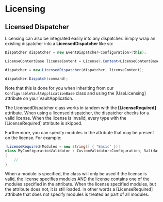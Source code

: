 # Licensing

## Licensed Dispatcher

Licensing can also be integrated easily into any dispatcher. Simply wrap an existing dispatcher into a **LicensedDispatcher** like so:

```c#
Dispatcher dispatcher = new EventDispatcher<Configuration>(this);

LicenseContentBase licenseContent = License?.Content<LicenseContentBase>();

dispatcher = new LicensedDispatcher(dispatcher, licenseContent);

dispatcher.Dispatch(command);
```

Note that this is done for you when inheriting from our `ConfigurableVaultApplicationBase` class and using the [UseLicensing] attribute on your VaultApplication.

The LicensedDispatcher class works in tandem with the **[LicenseRequired]** attribute. When using a licensed dispatcher, the dispatcher checks for a valid license. When the license is invalid, every type with the [LicenseRequired] attribute is skipped.

Furthermore, you can specify modules in the attribute that may be present on the license. For example:

```c#
[LicenseRequired(Modules = new string[] { "Basic" })]
class MyConfigurationValidator : CustomValidator<Configuration, ValidationCommand>
{
    //    
}
```

When a module is specified, the class will only be used if the license is valid, the license specifies modules AND the license contains one of the modules specified in the attribute. When the license specified modules, but the attribute does not, it is still loaded. In other words a [LicenseRequired] attribute that does not specify modules is treated as part of all modules.

